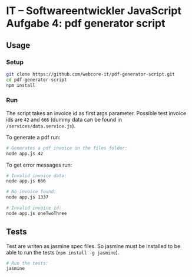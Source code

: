# IT – Softwareentwickler JavaScript Aufgabe 4: pdf generator script 

## Usage

### Setup
```bash
git clone https://github.com/webcore-it/pdf-generator-script.git
cd pdf-generator-script
npm install
```

### Run

The script takes an invoice id as first args parameter. Possible test invoice ids are `42` and `666` (dummy data can be found in `/services/data.service.js`).

To generate a pdf run:
```bash
# Generates a pdf invoice in the files folder:
node app.js 42
```

To get error messages run:

```bash
# Invalid invoice data:
node app.js 666
```

```bash
# No invoice found:
node app.js 1337
```

```bash
# Invalid invoice id:
node app.js oneTwoThree
```

## Tests

Test are writen as jasmine spec files. So jasmine must be installed to be able to run the tests (`npm install -g jasmine`).

```bash
# Run the tests:
jasmine
```
